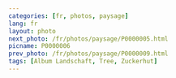 ```yaml
---
categories: [fr, photos, paysage]
lang: fr
layout: photo
next_photo: /fr/photos/paysage/P0000005.html
picname: P0000006
prev_photo: /fr/photos/paysage/P0000009.html
tags: [Album Landschaft, Tree, Zuckerhut]
---
```

